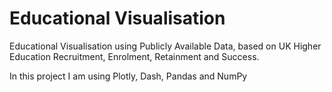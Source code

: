 # Educational Visualisation
Educational Visualisation using Publicly Available Data, based on UK Higher Education Recruitment, Enrolment, 
Retainment and Success.

In this project I am using Plotly, Dash, Pandas and NumPy
